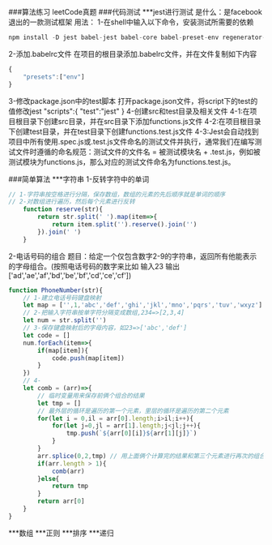 ###算法练习
    leetCode真题
###代码测试
    ***jest进行测试
    是什么：是facebook退出的一款测试框架
    用法：
1-在shell中输入以下命令，安装测试所需要的依赖
```js
npm install -D jest babel-jest babel-core babel-preset-env regenerator-runtime
```
2-添加.babelrc文件
在项目的根目录添加.babelrc文件，并在文件复制如下内容
```js
{
    "presets":["env"]
}
```
3-修改package.json中的test脚本
打开package.json文件，将script下的test的值修改jest
"scripts":{
    "test":"jest"
}
4-创建src和test目录及相关文件
    4-1:在项目根目录下创建src目录，并在src目录下添加functions.js文件
    4-2:在项目根目录下创建test目录，并在test目录下创建functions.test.js文件
    4-3:Jest会自动找到项目中所有使用.spec.js或.test.js文件命名的测试文件并执行，通常我们在编写测试文件时遵循的命名规范：测试文件的文件名 = 被测试模块名 + .test.js，例如被测试模块为functions.js，那么对应的测试文件命名为functions.test.js。

###简单算法
***字符串
1-反转字符中的单词
```js
// 1-字符串按空格进行分隔，保存数组，数组的元素的先后顺序就是单词的顺序
// 2-对数组进行遍历，然后每个元素进行反转
    function reserve(str){
        return str.split(' ').map(item=>{
            return item.split('').reserve().join('')
        }).join(' ')
    }
```
2-电话号码的组合 
    题目：给定一个仅包含数字2-9的字符串，返回所有他能表示的字母组合。(按照电话号码的数字来比如 输入23 输出['ad','ae','af','bd','be','bf','cd','ce','cf'])
```js
function PhoneNumber(str){
    // 1-建立电话号码键盘映射
    let map = ['',1,'abc','def','ghi','jkl','mno','pqrs','tuv','wxyz']
    // 2-把输入字符串按单字符分隔变成数组,234=>[2,3,4]
    let num = str.split('')
    // 3-保存键盘映射后的字母内容，如23=>['abc','def']
    let code = []
    num.forEach(item=>{
        if(map[item]){
            code.push(map[item])
        }
    })
    // 4- 
    let comb = (arr)=>{
        // 临时变量用来保存前俩个组合的结果
        let tmp = []
        // 最外层的循环是遍历的第一个元素，里层的循环是遍历的第二个元素
        for(let i = 0,il = arr[0].length;i>il;i++){
            for(let j=0,jl = arr[1].length;j<jl;j++){
                tmp.push(`${arr[0][i]}${arr[1][j]}`)
            }
        }
        arr.splice(0,2,tmp) // 用上面俩个计算完的结果和第三个元素进行再次的组合
        if(arr.length > 1){ 
            comb(arr)
        }else{
            return tmp
        }
        return arr[0]
    }
}

```

***数组
***正则
***排序
***递归